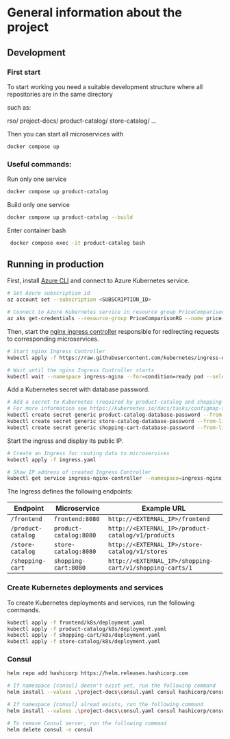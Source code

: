 # General information about the project

## Development

### First start

To start working you need a suitable development structure where all repositories are in the same directory

such as:

rso/
    project-docs/
    product-catalog/
    store-catalog/
    ...


Then you can start all microservices with

```bash
docker compose up
```

### Useful commands:

Run only one service
```bash
docker compose up product-catalog
```

Build only one service
```bash
docker compose up product-catalog --build
```

Enter container bash
```bash
 docker compose exec -it product-catalog bash
 ```

## Running in production

First, install [Azure CLI](https://learn.microsoft.com/sl-si/cli/azure/install-azure-cli?view=azure-cli-latest) and connect to Azure Kubernetes service.

```bash
# Set Azure subscription id
az account set --subscription <SUBSCRIPTION_ID>

# Connect to Azure Kubernetes service in resource group PriceComparisonRG
az aks get-credentials --resource-group PriceComparisonRG --name price-comparison
```

Then, start the [nginx ingress controller](https://kubernetes.github.io/ingress-nginx/deploy/#quick-start) responsible for redirecting requests to corresponding microservices.

```bash
# Start nginx Ingress Controller
kubectl apply -f https://raw.githubusercontent.com/kubernetes/ingress-nginx/controller-v1.5.1/deploy/static/provider/cloud/deploy.yaml

# Wait until the nginx Ingress Controller starts
kubectl wait --namespace ingress-nginx --for=condition=ready pod --selector=app.kubernetes.io/component=controller --timeout=120s
```

Add a Kubernetes secret with database password.

```bash
# Add a secret to Kubernetes (required by product-catalog and shopping-cart Docker images)
# For more information see https://kubernetes.io/docs/tasks/configmap-secret/managing-secret-using-kubectl/
kubectl create secret generic product-catalog-database-password --from-literal=KUMULUZEE_DATASOURCES0_PASSWORD='<PASSWORD>'
kubectl create secret generic store-catalog-database-password --from-literal=KUMULUZEE_DATASOURCES0_PASSWORD='<PASSWORD>'
kubectl create secret generic shopping-cart-database-password --from-literal=KUMULUZEE_DATASOURCES0_PASSWORD='<PASSWORD>'
```

Start the ingress and display its public IP.

```bash
# Create an Ingress for routing data to microservices
kubectl apply -f ingress.yaml

# Show IP address of created Ingress Controller
kubectl get service ingress-nginx-controller --namespace=ingress-nginx
```

The Ingress defines the following endpoints:

| Endpoint | Microservice | Example URL |
| -------- | ------------ | ----------- |
| `/frontend` | `frontend:8080` | `http://<EXTERNAL_IP>/frontend` |
| `/product-catalog` | `product-catalog:8080` | `http://<EXTERNAL_IP>/product-catalog/v1/products` |¸
| `/store-catalog` | `store-catalog:8080` | `http://<EXTERNAL_IP>/store-catalog/v1/stores` |
| `/shopping-cart` | `shopping-cart:8080` | `http://<EXTERNAL_IP>/shopping-cart/v1/shopping-carts/1` |

### Create Kubernetes deployments and services

To create Kubernetes deployments and services, run the following commands.

```bash
kubectl apply -f frontend/k8s/deployment.yaml
kubectl apply -f product-catalog/k8s/deployment.yaml
kubectl apply -f shopping-cart/k8s/deployment.yaml
kubectl apply -f store-catalog/k8s/deployment.yaml
```

### Consul

```bash
helm repo add hashicorp https://helm.releases.hashicorp.com

# If namespace [consul] doesn't exist yet, run the following command
helm install --values .\project-docs\consul.yaml consul hashicorp/consul --create-namespace --namespace consul --version "1.0.0"

# If namespace [consul] alread exists, run the following command
helm install --values .\project-docs\consul.yaml consul hashicorp/consul --create-namespace --namespace consul --version "1.0.0"

# To remove Consul server, run the following command
helm delete consul -n consul
```